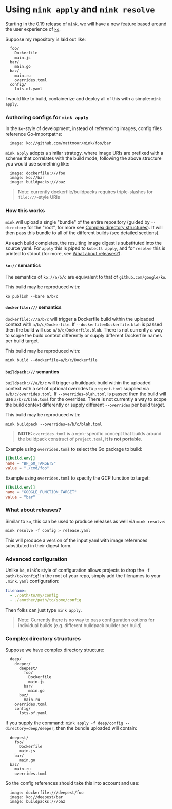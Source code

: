 # Using `mink apply` and `mink resolve`

Starting in the 0.19 release of `mink`, we will have a new feature based around
the user experience of [`ko`](https://github.com/google/ko).

Suppose my repository is laid out like:

```
  foo/
    Dockerfile
    main.js
  bar/
    main.go
  baz/
    main.ru
    overrides.toml
  config/
    lots-of.yaml
```

I would like to build, containerize and deploy all of this with a simple:
`mink apply`.

### Authoring configs for `mink apply`

In the `ko`-style of development, instead of referencing images, config files
reference Go-importpaths:

```
  image: ko://github.com/mattmoor/mink/foo/bar
```

`mink apply` adopts a similar strategy, where image URIs are prefixed with a
scheme that correlates with the build mode, following the above structure you
would use something like:

```
  image: dockerfile:///foo
  image: ko://bar
  image: buildpacks:///baz
```

> Note: currently dockerfile/buildpacks requires triple-slashes for
> `file:///`-style URIs

### How this works

`mink` will upload a single "bundle" of the entire repository (guided by
`--directory` for the "root", for more see
[Complex directory structures](#complex-directory-structures)). It will then
pass this bundle to all of the different builds (see detailed sections).

As each build completes, the resulting image digest is substituted into the
source yaml. For `apply` this is piped to `kubectl apply`, and for `resolve`
this is printed to stdout (for more, see
[What about releases?](#what-about-releases)).

#### `ko://` semantics

The semantics of `ko://a/b/c` are equivalent to that of `github.com/google/ko`.

This build may be reproduced with:

```shell
ko publish --bare a/b/c
```

#### `dockerfile:///` semantics

`dockerfile:///a/b/c` will trigger a Dockerfile build within the uploaded
context with `a/b/c/Dockerfile`. If `--dockerfile=Dockerfile.blah` is passed
then the build will use `a/b/c/Dockerfile.blah`. There is not currently a way to
scope the build context differently or supply different Dockerfile names per
build target.

This build may be reproduced with:

```shell
mink build --dockerfile=a/b/c/Dockerfile
```

#### `buildpack:///` semantics

`buildpack:///a/b/c` will trigger a buildpack build within the uploaded context
with a set of optional overrides to `project.toml` supplied via
`a/b/c/overrides.toml`. If `--overrides=blah.toml` is passed then the build will
use `a/b/c/blah.toml` for the overrides. There is not currently a way to scope
the build context differently or supply different `--overrides` per build
target.

This build may be reproduced with:

```shell
mink buildpack --overrides=a/b/c/blah.toml
```

> **NOTE:** `overrides.toml` is a `mink`-specific concept that builds around the
> buildpack construct of `project.toml`, **it is not portable**.

Example using `overrides.toml` to select the Go package to build:

```toml
[[build.env]]
name = "BP_GO_TARGETS"
value = "./cmd/foo"
```

Example using `overrides.toml` to specify the GCP function to target:

```toml
[[build.env]]
name = "GOOGLE_FUNCTION_TARGET"
value = "bar"
```

### What about releases?

Similar to `ko`, this can be used to produce releases as well via
`mink resolve`:

```
mink resolve -f config > release.yaml
```

This will produce a version of the input yaml with image references substituted
in their digest form.

### Advanced configuration

Unlike `ko`, `mink`'s style of configuration allows projects to drop the
`-f path/to/config`! In the root of your repo, simply add the filenames to your
`.mink.yaml` configuration:

```yaml
filename:
  - ./path/to/my/config
  - ./another/path/to/some/config
```

Then folks can just type `mink apply`.

> Note: Currently there is no way to pass configuration options for individual
> builds (e.g. different buildpack builder per build)

### Complex directory structures

Suppose we have complex directory structure:

```
  deep/
    deeper/
      deepest/
        foo/
          Dockerfile
          main.js
        bar/
          main.go
      baz/
        main.ru
	overrides.toml
    config/
      lots-of.yaml
```

If you supply the command: `mink apply -f deep/config --directory=deep/deeper`,
then the bundle uploaded will contain:

```
  deepest/
    foo/
      Dockerfile
      main.js
    bar/
      main.go
  baz/
    main.ru
    overrides.toml
```

So the config references should take this into account and use:

```
  image: dockerfile:///deepest/foo
  image: ko://deepest/bar
  image: buildpacks:///baz

```
